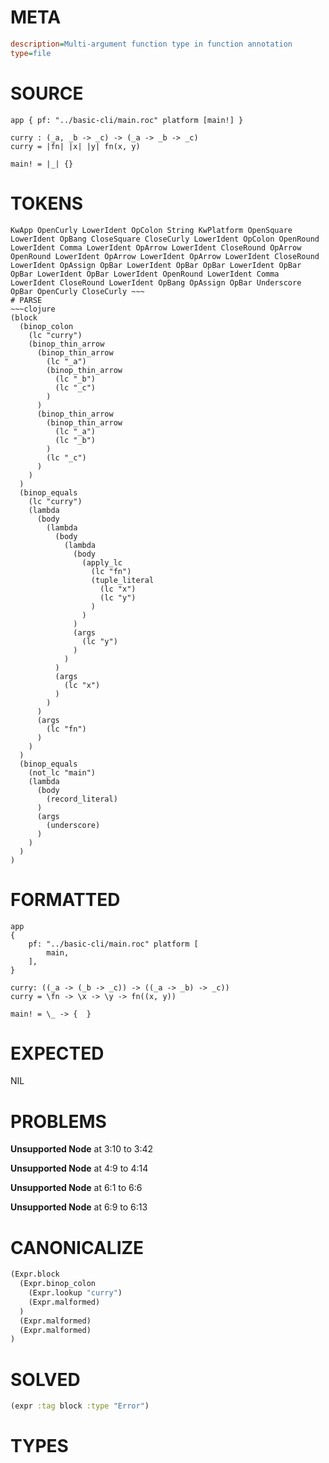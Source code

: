 # META
~~~ini
description=Multi-argument function type in function annotation
type=file
~~~
# SOURCE
~~~roc
app { pf: "../basic-cli/main.roc" platform [main!] }

curry : (_a, _b -> _c) -> (_a -> _b -> _c)
curry = |fn| |x| |y| fn(x, y)

main! = |_| {}
~~~
# TOKENS
~~~text
KwApp OpenCurly LowerIdent OpColon String KwPlatform OpenSquare LowerIdent OpBang CloseSquare CloseCurly LowerIdent OpColon OpenRound LowerIdent Comma LowerIdent OpArrow LowerIdent CloseRound OpArrow OpenRound LowerIdent OpArrow LowerIdent OpArrow LowerIdent CloseRound LowerIdent OpAssign OpBar LowerIdent OpBar OpBar LowerIdent OpBar OpBar LowerIdent OpBar LowerIdent OpenRound LowerIdent Comma LowerIdent CloseRound LowerIdent OpBang OpAssign OpBar Underscore OpBar OpenCurly CloseCurly ~~~
# PARSE
~~~clojure
(block
  (binop_colon
    (lc "curry")
    (binop_thin_arrow
      (binop_thin_arrow
        (lc "_a")
        (binop_thin_arrow
          (lc "_b")
          (lc "_c")
        )
      )
      (binop_thin_arrow
        (binop_thin_arrow
          (lc "_a")
          (lc "_b")
        )
        (lc "_c")
      )
    )
  )
  (binop_equals
    (lc "curry")
    (lambda
      (body
        (lambda
          (body
            (lambda
              (body
                (apply_lc
                  (lc "fn")
                  (tuple_literal
                    (lc "x")
                    (lc "y")
                  )
                )
              )
              (args
                (lc "y")
              )
            )
          )
          (args
            (lc "x")
          )
        )
      )
      (args
        (lc "fn")
      )
    )
  )
  (binop_equals
    (not_lc "main")
    (lambda
      (body
        (record_literal)
      )
      (args
        (underscore)
      )
    )
  )
)
~~~
# FORMATTED
~~~roc
app
{
	pf: "../basic-cli/main.roc" platform [
		main,
	],
}

curry: ((_a -> (_b -> _c)) -> ((_a -> _b) -> _c))
curry = \fn -> \x -> \y -> fn((x, y))

main! = \_ -> {  }
~~~
# EXPECTED
NIL
# PROBLEMS
**Unsupported Node**
at 3:10 to 3:42

**Unsupported Node**
at 4:9 to 4:14

**Unsupported Node**
at 6:1 to 6:6

**Unsupported Node**
at 6:9 to 6:13

# CANONICALIZE
~~~clojure
(Expr.block
  (Expr.binop_colon
    (Expr.lookup "curry")
    (Expr.malformed)
  )
  (Expr.malformed)
  (Expr.malformed)
)
~~~
# SOLVED
~~~clojure
(expr :tag block :type "Error")
~~~
# TYPES
~~~roc
~~~
